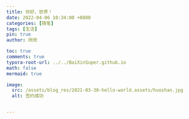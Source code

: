 ```yaml
---
title: 你好，世界！
date: 2022-04-06 10:34:00 +0800
categories: [随笔]
tags: [生活]
pin: true
author: 欣欣

toc: true
comments: true
typora-root-url: ../../BaiXinSuper.github.io
math: false
mermaid: true

image:
  src: /assets/blog_res/2021-03-30-hello-world.assets/huoshan.jpg
  alt: 签约成功


---
```




